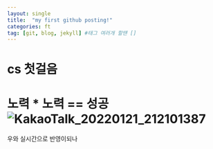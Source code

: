 ```yaml
---
layout: single
title:  "my first github posting!"
categories: ft
tag: [git, blog, jekyll] #태그 여러개 할땐 []
---
```

# cs 첫걸음
# 노력 * 노력 == 성공![KakaoTalk_20220121_212101387](../../images/2022-01-20-first/KakaoTalk_20220121_212101387.jpg)

우와 실시간으로 반영이되나
